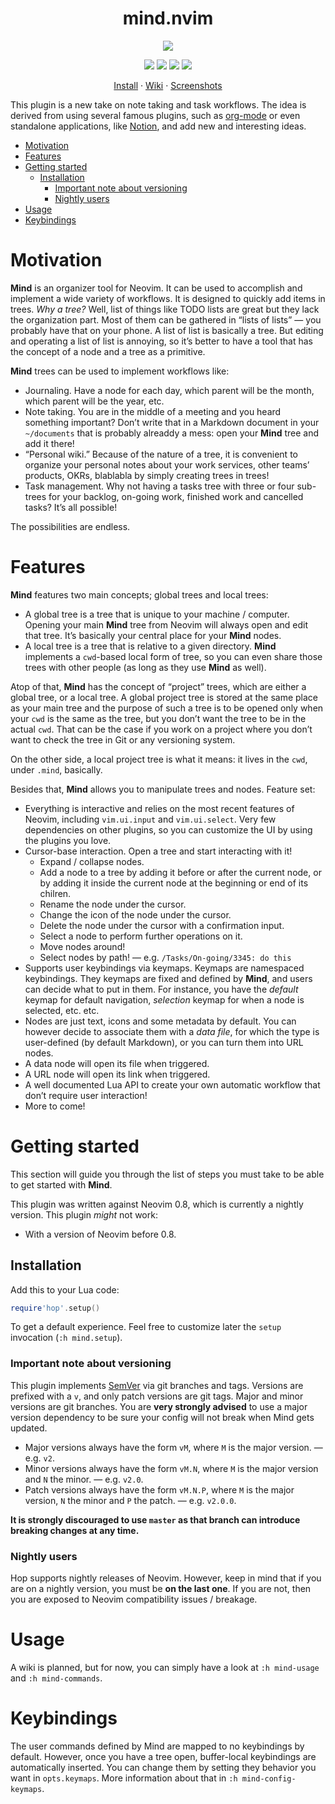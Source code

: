 <h1 align="center">mind.nvim</h1>

<p align="center">
  <img src="https://user-images.githubusercontent.com/506592/185751027-2d5b31b7-22ac-4405-9945-b25bf6344760.png"/>
</p>

<p align="center">
  <img src="https://img.shields.io/github/issues/phaazon/mind.nvim?color=cyan&style=for-the-badge"/>
  <img src="https://img.shields.io/github/issues-pr/phaazon/mind.nvim?color=green&style=for-the-badge"/>
  <img src="https://img.shields.io/github/last-commit/phaazon/mind.nvim?style=for-the-badge"/>
  <img src="https://img.shields.io/github/v/tag/phaazon/mind.nvim?color=pink&label=release&style=for-the-badge"/>
</p>

<p align="center">
  <a href="#installation">Install</a> · <a href="https://github.com/phaazon/mind.nvim/wiki">Wiki</a> · <a href="https://github.com/phaazon/mind.nvim/wiki/Screenshots">Screenshots</a>
</p>

This plugin is a new take on note taking and task workflows. The idea is derived from using several famous plugins, such
as [org-mode] or even standalone applications, like [Notion], and add new and interesting ideas.

<!-- vim-markdown-toc GFM -->

* [Motivation](#motivation)
* [Features](#features)
* [Getting started](#getting-started)
  * [Installation](#installation)
    * [Important note about versioning](#important-note-about-versioning)
    * [Nightly users](#nightly-users)
* [Usage](#usage)
* [Keybindings](#keybindings)

<!-- vim-markdown-toc -->

# Motivation

**Mind** is an organizer tool for Neovim. It can be used to accomplish and implement a wide variety of workflows. It is
designed to quickly add items in trees. _Why a tree?_ Well, list of things like TODO lists are great but they lack the
organization part. Most of them can be gathered in “lists of lists” — you probably have that on your phone. A list of
list is basically a tree. But editing and operating a list of list is annoying, so it’s better to have a tool that has
the concept of a node and a tree as a primitive.

**Mind** trees can be used to implement workflows like:

- Journaling. Have a node for each day, which parent will be the month, which parent will be the year, etc.
- Note taking. You are in the middle of a meeting and you heard something important? Don’t write that in a Markdown
  document in your `~/documents` that is probably alreaddy a mess: open your **Mind** tree and add it there!
- “Personal wiki.” Because of the nature of a tree, it is convenient to organize your personal notes about your work
  services, other teams’ products, OKRs, blablabla by simply creating trees in trees!
- Task management. Why not having a tasks tree with three or four sub-trees for your backlog, on-going work, finished
  work and cancelled tasks? It’s all possible!

The possibilities are endless.

# Features

**Mind** features two main concepts; global trees and local trees:

- A global tree is a tree that is unique to your machine / computer. Opening your main **Mind** tree from Neovim will
  always open and edit that tree. It’s basically your central place for your **Mind** nodes.
- A local tree is a tree that is relative to a given directory. **Mind** implements a `cwd`-based local form of tree, so
  you can even share those trees with other people (as long as they use **Mind** as well).

Atop of that, **Mind** has the concept of “project” trees, which are either a global tree, or a local tree. A global
project tree is stored at the same place as your main tree and the purpose of such a tree is to be opened only when your
`cwd` is the same as the tree, but you don’t want the tree to be in the actual `cwd`. That can be the case if you work
on a project where you don’t want to check the tree in Git or any versioning system.

On the other side, a local project tree is what it means: it lives in the `cwd`, under `.mind`, basically.

Besides that, **Mind** allows you to manipulate trees and nodes. Feature set:

- Everything is interactive and relies on the most recent features of Neovim, including `vim.ui.input` and
  `vim.ui.select`. Very few dependencies on other plugins, so you can customize the UI by using the plugins you love.
- Cursor-base interaction. Open a tree and start interacting with it!
  - Expand / collapse nodes.
  - Add a node to a tree by adding it before or after the current node, or by adding it inside the current node at the
    beginning or end of its chilren.
  - Rename the node under the cursor.
  - Change the icon of the node under the cursor.
  - Delete the node under the cursor with a confirmation input.
  - Select a node to perform further operations on it.
  - Move nodes around!
  - Select nodes by path! — e.g. `/Tasks/On-going/3345: do this`
- Supports user keybindings via keymaps. Keymaps are namespaced keybindings. They keymaps are fixed and defined by
  **Mind**, and users can decide what to put in them. For instance, you have the _default_ keymap for default
  navigation, _selection_ keymap for when a node is selected, etc. etc.
- Nodes are just text, icons and some metadata by default. You can however decide to associate them with a _data file_,
  for which the type is user-defined (by default Markdown), or you can turn them into URL nodes.
- A data node will open its file when triggered.
- A URL node will open its link when triggered.
- A well documented Lua API to create your own automatic workflow that don’t require user interaction!
- More to come!

# Getting started

This section will guide you through the list of steps you must take to be able to get started with **Mind**.

This plugin was written against Neovim 0.8, which is currently a nightly version. This plugin _might_ not work:

- With a version of Neovim before 0.8.

## Installation

Add this to your Lua code:

```lua
require'hop'.setup()
```

To get a default experience. Feel free to customize later the `setup` invocation (`:h mind.setup`).

### Important note about versioning

This plugin implements [SemVer] via git branches and tags. Versions are prefixed with a `v`, and only patch versions
are git tags. Major and minor versions are git branches. You are **very strongly advised** to use a major version
dependency to be sure your config will not break when Mind gets updated.

- Major versions always have the form `vM`, where `M` is the major version. — e.g. `v2`.
- Minor versions always have the form `vM.N`, where `M` is the major version and `N` the minor. — e.g. `v2.0`.
- Patch versions always have the form `vM.N.P`, where `M` is the major version, `N` the minor and `P` the patch. — e.g.
  `v2.0.0`.

**It is strongly discouraged to use `master` as that branch can introduce breaking changes at any time.**

### Nightly users

Hop supports nightly releases of Neovim. However, keep in mind that if you are on a nightly version, you must be **on
the last one**. If you are not, then you are exposed to Neovim compatibility issues / breakage.

# Usage

A wiki is planned, but for now, you can simply have a look at `:h mind-usage` and `:h mind-commands`.

# Keybindings

The user commands defined by Mind are mapped to no keybindings by default. However, once you have a tree open,
buffer-local keybindings are automatically inserted. You can change them by setting they behavior you want in
`opts.keymaps`. More information about that in `:h mind-config-keymaps`.

[org-mode]: https://orgmode.org/
[Notion]: https://www.notion.so/
[SemVer]: https://semver.org
